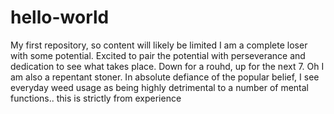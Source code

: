 # hello-world
My first repository, so content will likely be limited
I am a complete loser with some potential. Excited to pair the potential with perseverance and dedication to see what takes place. Down for a rouhd, up for the next 7. Oh I am also a repentant stoner. In absolute defiance of the popular belief, I see everyday weed usage as being highly detrimental to a number of mental functions.. this is strictly from experience
